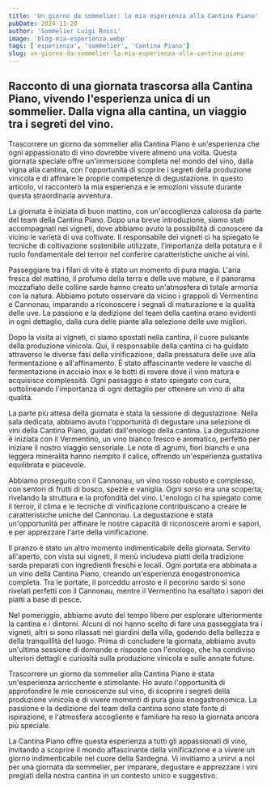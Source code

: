 ```yaml
---
title: 'Un giorno da sommelier: la mia esperienza alla Cantina Piano'
pubDate: 2024-11-20
author: 'Sommelier Luigi Rossi'
image: 'blog-mia-esperienza.webp'
tags: ['esperienza', 'sommelier', 'Cantina Piano']
slug: un-giorno-da-sommelier-la-mia-esperienza-alla-cantina-piano
---
```



Racconto di una giornata trascorsa alla Cantina Piano, vivendo l'esperienza unica di un sommelier. Dalla vigna alla cantina, un viaggio tra i segreti del vino.
----

Trascorrere un giorno da sommelier alla Cantina Piano è un'esperienza che ogni appassionato di vino dovrebbe vivere almeno una volta. Questa giornata speciale offre un'immersione completa nel mondo del vino, dalla vigna alla cantina, con l'opportunità di scoprire i segreti della produzione vinicola e di affinare le proprie competenze di degustazione. In questo articolo, vi racconterò la mia esperienza e le emozioni vissute durante questa straordinaria avventura.

La giornata è iniziata di buon mattino, con un'accoglienza calorosa da parte del team della Cantina Piano. Dopo una breve introduzione, siamo stati accompagnati nei vigneti, dove abbiamo avuto la possibilità di conoscere da vicino le varietà di uva coltivate. Il responsabile dei vigneti ci ha spiegato le tecniche di coltivazione sostenibile utilizzate, l'importanza della potatura e il ruolo fondamentale del terroir nel conferire caratteristiche uniche ai vini.

Passeggiare tra i filari di vite è stato un momento di pura magia. L'aria fresca del mattino, il profumo della terra e delle uve mature, e il panorama mozzafiato delle colline sarde hanno creato un'atmosfera di totale armonia con la natura. Abbiamo potuto osservare da vicino i grappoli di Vermentino e Cannonau, imparando a riconoscere i segnali di maturazione e la qualità delle uve. La passione e la dedizione del team della cantina erano evidenti in ogni dettaglio, dalla cura delle piante alla selezione delle uve migliori.

Dopo la visita ai vigneti, ci siamo spostati nella cantina, il cuore pulsante della produzione vinicola. Qui, il responsabile della cantina ci ha guidato attraverso le diverse fasi della vinificazione, dalla pressatura delle uve alla fermentazione e all'affinamento. È stato affascinante vedere le vasche di fermentazione in acciaio inox e le botti di rovere dove il vino matura e acquisisce complessità. Ogni passaggio è stato spiegato con cura, sottolineando l'importanza di ogni dettaglio per ottenere un vino di alta qualità.

La parte più attesa della giornata è stata la sessione di degustazione. Nella sala dedicata, abbiamo avuto l'opportunità di degustare una selezione di vini della Cantina Piano, guidati dall'enologo della cantina. La degustazione è iniziata con il Vermentino, un vino bianco fresco e aromatico, perfetto per iniziare il nostro viaggio sensoriale. Le note di agrumi, fiori bianchi e una leggera mineralità hanno riempito il calice, offrendo un'esperienza gustativa equilibrata e piacevole.

Abbiamo proseguito con il Cannonau, un vino rosso robusto e complesso, con sentori di frutti di bosco, spezie e vaniglia. Ogni sorso era una scoperta, rivelando la struttura e la profondità del vino. L'enologo ci ha spiegato come il terroir, il clima e le tecniche di vinificazione contribuiscano a creare le caratteristiche uniche del Cannonau. La degustazione è stata un'opportunità per affinare le nostre capacità di riconoscere aromi e sapori, e per apprezzare l'arte della vinificazione.

Il pranzo è stato un altro momento indimenticabile della giornata. Servito all'aperto, con vista sui vigneti, il menù includeva piatti della tradizione sarda preparati con ingredienti freschi e locali. Ogni portata era abbinata a un vino della Cantina Piano, creando un'esperienza enogastronomica completa. Tra le portate, il porceddu arrosto e il pecorino sardo si sono rivelati perfetti con il Cannonau, mentre il Vermentino ha esaltato i sapori dei piatti a base di pesce.

Nel pomeriggio, abbiamo avuto del tempo libero per esplorare ulteriormente la cantina e i dintorni. Alcuni di noi hanno scelto di fare una passeggiata tra i vigneti, altri si sono rilassati nei giardini della villa, godendo della bellezza e della tranquillità del luogo. Prima di concludere la giornata, abbiamo avuto un'ultima sessione di domande e risposte con l'enologo, che ha condiviso ulteriori dettagli e curiosità sulla produzione vinicola e sulle annate future.

Trascorrere un giorno da sommelier alla Cantina Piano è stata un'esperienza arricchente e stimolante. Ho avuto l'opportunità di approfondire le mie conoscenze sul vino, di scoprire i segreti della produzione vinicola e di vivere momenti di pura gioia enogastronomica. La passione e la dedizione del team della cantina sono state fonte di ispirazione, e l'atmosfera accogliente e familiare ha reso la giornata ancora più speciale.

La Cantina Piano offre questa esperienza a tutti gli appassionati di vino, invitando a scoprire il mondo affascinante della vinificazione e a vivere un giorno indimenticabile nel cuore della Sardegna. Vi invitiamo a unirvi a noi per una giornata da sommelier, per imparare, degustare e apprezzare i vini pregiati della nostra cantina in un contesto unico e suggestivo.
